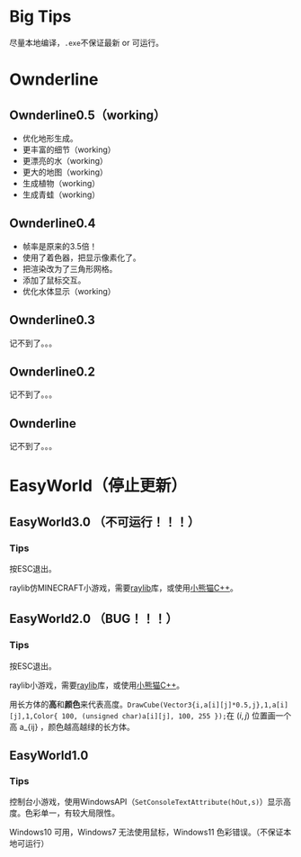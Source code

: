 # Big Tips
尽量本地编译，```.exe```不保证最新 or 可运行。
# Ownderline
## Ownderline0.5（working）
- 优化地形生成。
- 更丰富的细节（working）
- 更漂亮的水（working）
- 更大的地图（working）
- 生成植物（working）
- 生成青蛙（working）
## Ownderline0.4
- 帧率是原来的3.5倍！
- 使用了着色器，把显示像素化了。
- 把渲染改为了三角形网格。
- 添加了鼠标交互。
- 优化水体显示（working）
## Ownderline0.3
记不到了。。。
## Ownderline0.2
记不到了。。。
## Ownderline
记不到了。。。
# EasyWorld（停止更新）
## EasyWorld3.0 （不可运行！！！）
### Tips
按ESC退出。

raylib仿MINECRAFT小游戏，需要[raylib](https://www.raylib.com/)库，或使用[小熊猫C++](http://royqh.net/redpandacpp/download/)。
## EasyWorld2.0 （BUG！！！）
### Tips
按ESC退出。

raylib小游戏，需要[raylib](https://www.raylib.com/)库，或使用[小熊猫C++](http://royqh.net/redpandacpp/download/)。

用长方体的**高**和**颜色**来代表高度。```DrawCube(Vector3{i,a[i][j]*0.5,j},1,a[i][j],1,Color{ 100, (unsigned char)a[i][j], 100, 255 });```在 $(i,j)$ 位置画一个高 a_{ij} ，颜色越高越绿的长方体。
## EasyWorld1.0
### Tips
控制台小游戏，使用WindowsAPI（```SetConsoleTextAttribute(hOut,s)```）显示高度。色彩单一，有较大局限性。

Windows10 可用，Windows7 无法使用鼠标，Windows11 色彩错误。（不保证本地可运行）
